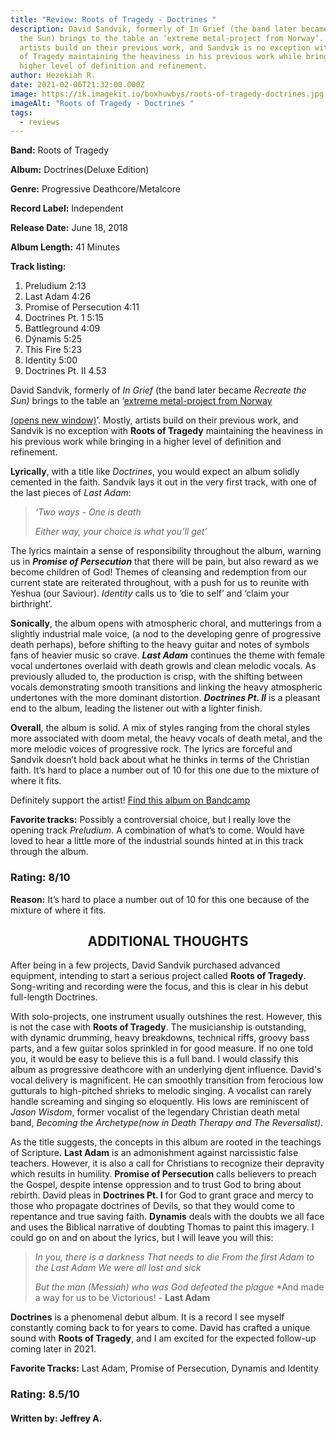 ```yaml
---
title: "Review: Roots of Tragedy - Doctrines "
description: David Sandvik, formerly of In Grief (the band later became Recreate
  the Sun) brings to the table an ‘extreme metal-project from Norway’. Mostly,
  artists build on their previous work, and Sandvik is no exception with Roots
  of Tragedy maintaining the heaviness in his previous work while bringing in a
  higher level of definition and refinement.
author: Hezekiah R.
date: 2021-02-06T21:32:00.000Z
image: https://ik.imagekit.io/boxhuwbys/roots-of-tragedy-doctrines.jpg
imageAlt: "Roots of Tragedy - Doctrines "
tags:
  - reviews
---
```

**Band:** [](https://web.archive.org/web/20210920222336/https://bands.beyondthegravemusic.com/roots-of-tragedy)[](https://web.archive.org/web/20210920222336/https://bands.beyondthegravemusic.com/roots-of-tragedy)Roots of Tragedy

**Album:** Doctrines(Deluxe Edition)

**Genre:** Progressive Deathcore/Metalcore

**Record Label:** Independent

**Release Date:** June 18, 2018

**Album Length:** 41 Minutes

**Track listing:**

1. Preludium 2:13
2. Last Adam 4:26
3. Promise of Persecution 4:11
4. Doctrines Pt. 1 5:15
5. Battleground 4:09
6. Dýnamis 5:25
7. This Fire 5:23
8. Identity 5:00
9. Doctrines Pt. II 4.53

David Sandvik, formerly of *In Grief* (the band later became *Recreate the Sun)* brings to the table an ‘[extreme metal-project from Norway](https://web.archive.org/web/20210920222336/https://www.facebook.com/rootsoftragedy/)

[ (opens new window)](https://web.archive.org/web/20210920222336/https://www.facebook.com/rootsoftragedy/)’. Mostly, artists build on their previous work, and Sandvik is no exception with **Roots of Tragedy** maintaining the heaviness in his previous work while bringing in a higher level of definition and refinement.

**Lyrically**, with a title like *Doctrines*,
 you would expect an album solidly cemented in the faith. Sandvik lays 
it out in the very first track, with one of the last pieces of *Last Adam*:

> *‘Two ways - One is death*
>
> *Either way, your choice is what you’ll get’*

The lyrics maintain a sense of responsibility throughout the album, warning us in ***Promise of Persecution***
 that there will be pain, but also reward as we become children of God! 
Themes of cleansing and redemption from our current state are reiterated
 throughout, with a push for us to reunite with Yeshua (our Saviour). *Identity* calls us to ‘die to self’ and ‘claim your birthright’.

**Sonically**, the album opens with atmospheric choral, and mutterings from a slightly
 industrial male voice, (a nod to the developing genre of progressive 
death perhaps), before shifting to the heavy guitar and notes of symbols
 fans of heavier music so crave. ***Last Adam*** 
continues the theme with female vocal undertones overlaid with death 
growls and clean melodic vocals. As previously alluded to, the 
production is crisp, with the shifting between vocals demonstrating 
smooth transitions and linking the heavy atmospheric undertones with the
 more dominant distortion. ***Doctrines Pt. II*** is a pleasant end to the album, leading the listener out with a lighter finish.

**Overall**, the album is solid. A mix of styles ranging from the choral styles more
 associated with doom metal, the heavy vocals of death metal, and the 
more melodic voices of progressive rock. The lyrics are forceful and 
Sandvik doesn’t hold back about what he thinks in terms of the Christian
 faith. It’s hard to place a number out of 10 for this one due to the 
mixture of where it fits.

Definitely support the artist! [Find this album on Bandcamp](https://web.archive.org/web/20210920222336/https://rootsoftragedy.bandcamp.com/album/doctrines-deluxe-edition-2)

**Favorite tracks:** Possibly a controversial choice, but I really love the opening track *Preludium*.
 A combination of what’s to come. Would have loved to hear a little more
 of the industrial sounds hinted at in this track through the album.

### Rating: 8/10

**Reason:** It’s hard to place a number out of 10 for this one because of the mixture of where it fits.

## <div style="text-align:center;">ADDITIONAL THOUGHTS</div>

After being in a few projects, David Sandvik purchased advanced equipment, intending to start a serious project called **Roots of Tragedy**. Song-writing and recording were the focus, and this is clear in his debut full-length Doctrines.[](https://web.archive.org/web/20210920222336/https://beyondthegrave777.wordpress.com/2020/06/18/introducing-roots-of-tragedy/)

[](https://web.archive.org/web/20210920222336/https://beyondthegrave777.wordpress.com/2020/06/18/introducing-roots-of-tragedy/)[](https://web.archive.org/web/20210920222336/https://beyondthegrave777.wordpress.com/2020/06/18/introducing-roots-of-tragedy/) With solo-projects, one instrument usually outshines the rest. However, this is not the case with **Roots of Tragedy**.
 The musicianship is outstanding, with dynamic drumming, heavy 
breakdowns, technical riffs, groovy bass parts, and a few guitar solos 
sprinkled in for good measure. If no one told you, it would be easy to 
believe this is a full band. I would classify this album as progressive 
deathcore with an underlying djent influence. David's vocal delivery is 
magnificent. He can smoothly transition from ferocious low gutturals to 
high-pitched shrieks to melodic singing. A vocalist can rarely handle 
screaming and singing so eloquently. His lows are reminiscent of *Jason Wisdom*, former vocalist of the legendary Christian death metal band, *Becoming the Archetype(now in Death Therapy and The Reversalist)*.

As the title suggests, the concepts in this album are rooted in the teachings of Scripture. **Last Adam** is an admonishment against narcissistic false teachers. However, it is also a call for Christians to recognize their depravity which results in
 humility. **Promise of Persecution** calls believers to preach the Gospel, despite intense oppression and to trust God to bring about rebirth. David pleas in **Doctrines Pt. I** for God to grant grace and mercy to those who propagate doctrines of 
Devils, so that they would come to repentance and true saving faith. **Dynamis**
 deals with the doubts we all face and uses the Biblical narrative of doubting Thomas to paint this imagery. I could go on and on about the lyrics, but I will leave you will this:

> *In you, there is a darkness* 
>  *That needs to die* 
>  *From the first Adam to the Last Adam* 
>  *We were all lost and sick* 
>
> *But the man (Messiah) who was God defeated the plague* 
>  *And made a way for us to be Victorious! - **Last Adam**

**Doctrines** is a phenomenal debut album. It is a record I see myself constantly 
coming back to for years to come. David has crafted a unique sound with **Roots of Tragedy**, and I am excited for the expected follow-up coming later in 2021.

**Favorite Tracks:** Last Adam, Promise of Persecution, Dynamis and Identity

### Rating: 8.5/10

#### Written by: Jeffrey A.
